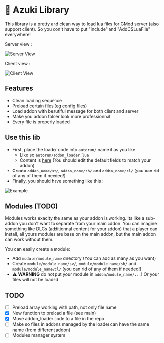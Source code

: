# 🔧 Azuki Library

This library is a pretty and clean way to load lua files for GMod server (also support client).
So you don't have to put "include" and "AddCSLuaFile" everywhere!

Server view :

![Server View](https://i.imgur.com/Zsd1wKz.png)

Client view :

![Client View](https://i.imgur.com/CbORL6a.png)

## Features

- Clean loading sequence
- Preload certain files (eg config files)
- Load addon with beautiful message for both client and server
- Make you addon folder look more professionnal
- Every file is properly loaded

## Use this lib

- First, place the loader code into `autorun/` name it as you like
  - Like so `autorun/addon_loader.lua`
  - Content is [here](https://github.com/AzukiLife/azuki_lib/blob/master/addon_loader.lua) (You should edit the default fields to match your addon)
- Create `addon_name/sv/`, `addon_name/sh/` and `addon_name/cl/` (you can rid of any of them if needed!)
- Finally, you should have something like this :

![Example](https://i.imgur.com/otc58l8.gif)

## Modules (TODO)

Modules works exaclty the same as your addon is working. Its like a sub-addon you don't want to separate from your main addon.
You can imagine something like DLCs (additionnal content for your addon) that a player can install, all yours modules are base on the main addon, but the main addon can work without them.

You can easily create a module:

- Add `module/module_name` directory (You can add as many as you want)
- Create `module/module_name/sv/`, `module/module_name/sh/` and `module/module_name/cl/` (you can rid of any of them if needed!)
- ⚠️ **WARNING** do not put your module in `addon/module_name/...`! Or your files will not be loaded

## TODO

- [ ] Preload array working with path, not only file name
- [x] New function to preload a file (see main)
- [x] Move addon_loader code to a file in the repo
- [ ] Make so files in addons managed by the loader can have the same name (from different addon)
- [ ] Modules manager system
